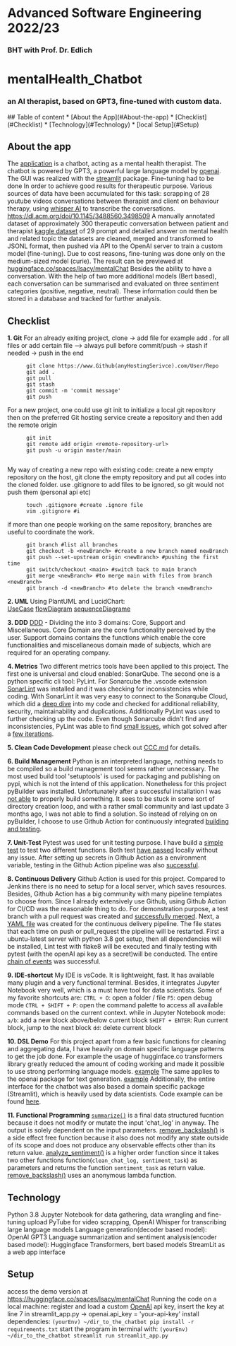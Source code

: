 # Advanced Software Engineering 2022/23
### BHT with Prof. Dr. Edlich
# mentalHealth_Chatbot
<h3> an AI therapist, based on GPT3, fine-tuned with custom data. </h3>
## Table of content
	* [About the App](#About-the-app)
	* [Checklist](#Checklist)
	* [Technology](#Technology)
	* [local Setup](#Setup)

## About the app
The [application](https://huggingface.co/spaces/lsacy/mentalChat) is a chatbot, acting as a mental health therapist.
The chatbot is powered by GPT3, a powerful large language model by [openai](https://www.openai.com). The GUI was realized with the [streamlit](https://www.streamlit.io) package.
Fine-tuning had to be done In order to achieve good results for therapeutic purpose. Various sources of data have been accumulated for this task:
	scrapping of 28 youtube videos conversations between therapist and client on behaviour therapy, using [whisper AI](openai.com/blog/whisper/) to transcribe the conversations.
	https://dl.acm.org/doi/10.1145/3488560.3498509 A manually annotated dataset of approximately 300 therapeutic conversation between patient and therapist
	[kaggle dataset](https://www.kaggle.com/datasets/narendrageek/mental-health-faq-for-chatbot) of 29 prompt and detailed answer on mental health and related topic
the datasets are cleaned, merged and transformed to JSONL format, then pushed via API to the OpenAI server to train a custom model (fine-tuning). Due to cost reasons, fine-tuning was done only on the medium-sized model (curie).
The result can be previewed at [huggingface.co/spaces/lsacy/mentalChat](https://huggingface.co/spaces/lsacy/mentalChat)
Besides the ability to have a conversation. With the help of two more additional models (Bert based), each conversation can be summarised and evaluated on three sentiment categories (positive, negative, neutral). These information could then be stored in a database and tracked for further analysis.
## Checklist
<b>1. Git</b>
For an already exiting project, clone -> add file for example add . for all files or add certain file --> always pull before commit/push -> stash if needed -> push in the end
```
	  git clone https://www.Github(anyHostingSerivce).com/User/Repo
	  git add .
	  git pull 
	  git stash
	  git commit -m 'commit message'
	  git push
```
For a new project, one could use git init to initialize a local git repository then on the preferred Git hosting service create a repository and then add the remote origin
```
	  git init 
	  git remote add origin <remote-repository-url>
	  git push -u origin master/main
	  
```
My way of creating a new repo with existing code: create a new empty repository on the host, git clone the empty repository and put all codes into the cloned folder.
use .gitignore to add files to be ignored, so git would not push them (personal api etc)
```
	  touch .gitignore #create .ignore file
	  vim .gitignore #i 
```
if more than one people working on the same repository, branches are useful to coordinate the work.
```
	  git branch #list all branches
	  git checkout -b <newBranch> #create a new branch named newBranch
	  git push --set-upstream origin <newBranch> #pushing the first time
	  git switch/checkout <main> #switch back to main branch
	  git merge <newBranch> #to merge main with files from branch <newBranch>
	  git branch -d <newBranch> #to delete the branch <newBranch>
```
<b>2. UML</b>
Using PlantUML and LucidChart:  
[UseCase](https://github.com/Lsacy/mentalHealth_Chatbot/blob/main/uml/UseCase.png)
[flowDiagram](https://github.com/Lsacy/mentalHealth_Chatbot/blob/main/uml/flowDiagram.png)
[sequenceDiagrame](https://github.com/Lsacy/mentalHealth_Chatbot/blob/main/uml/sequence.png)

<b>3. DDD</b>
[DDD](https://github.com/Lsacy/mentalHealth_Chatbot/blob/main/ddd/ddd.png) - Dividing the into 3 domains: Core, Support and Miscellaneous. Core Domain are the core functionality perceived by the user. Support domains contains the functions which enable the core functionalities and miscellaneous domain made of subjects, which are required for an operating company.  

<b>4. Metrics</b>
Two different metrics tools have been applied to this project. The first one is universal and cloud enabled: SonarQube. The second one is a python specific cli tool: PyLint.
For Sonarcube the .vscode extension [SonarLint](https://github.com/Lsacy/mentalHealth_Chatbot/blob/main/metrics/sonarLint.png) was installed and it was checking for inconsistencies while coding. With SonarLint it was very easy to connect to the Sonarqube Cloud, which did a [deep dive](https://github.com/Lsacy/mentalHealth_Chatbot/blob/main/metrics/sonarQubeCloud.png) into my code and checked for additional reliability, security, maintainability and duplications.
Additionally PyLint was used to further checking up the code. Even though Sonarcube didn't find any inconsistencies, PyLint was able to find [small issues](https://github.com/Lsacy/mentalHealth_Chatbot/blob/main/metrics/pylint1.png), which got solved after a [few iterations](https://github.com/Lsacy/mentalHealth_Chatbot/blob/main/metrics/pylint2.png).

<b>5. Clean Code Development</b>
please check out [CCC.md](https://github.com/Lsacy/mentalHealth_Chatbot/blob/main/README.md) for details.

<b>6. Build Management</b>
Python is an interpreted language, nothing needs to be compiled so a build management tool seems rather unnecessary. The most used build tool 'setuptools' is used for packaging and publishing on pypi, which is not the intend of this application.
Nonetheless for this project pyBuilder was installed. Unfortunately after a successful installation I was [not able](https://github.com/Lsacy/mentalHealth_Chatbot/blob/main/buildManagement/pyBuilder.png) to properly build something. It sees to be stuck in some sort of directory creation loop, and with a rather small community and last update 3 months ago, I was not able to find a solution.
So instead of relying on on pyBuilder, I choose to use Github Action for continuously integrated [building and testing](https://github.com/Lsacy/mentalHealth_Chatbot/blob/main/buildManagement/actionYAML.png).

<b>7. Unit-Test</b>
Pytest was used for unit testing purpose. I have build a [simple test](https://github.com/Lsacy/mentalHealth_Chatbot/blob/main/test_sample.py) to test two different functions. Both test [have passed](https://github.com/Lsacy/mentalHealth_Chatbot/blob/main/unitTest/unitTest.png) locally without any issue.
After setting up secrets in Github Action as a environment variable, testing in the Github Action pipeline was also [successful](https://github.com/Lsacy/mentalHealth_Chatbot/blob/main/unitTest/ActionTest.png).

<b>8. Continuous Delivery</b>
Github Action is used for this project. Compared to Jenkins there is no need to setup for a local server, which saves resources. Besides, Github Action has a big community with many pipeline templates to choose from. Since I already extensively use Github, using Github Action for CI/CD was the reasonable thing to do.
For demonstration purpose, a test branch with a pull request was created and [successfully merged](https://github.com/Lsacy/mentalHealth_Chatbot/blob/main/CICD/githubActionPullRequest.png).
Next, a [YAML file](https://github.com/Lsacy/mentalHealth_Chatbot/blob/main/buildManagement/actionYAML.png) was created for the continuous delivery pipeline. The file states that each time on push or pull_request the pipeline will be restarted. First a ubuntu-latest server with python 3.8 got setup, then all dependencies will be installed, Lint test with flake8 will be executed and finally testing with pytest (with the openAI api key as a secret)will be conducted.
The entire [chain of events](https://github.com/Lsacy/mentalHealth_Chatbot/blob/main/CICD/BUILD_TEST.png) was successful.

<b>9. IDE-shortcut</b>
My IDE is vsCode. It is lightweight, fast. It has available many plugin and a very functional terminal. Besides, it integrates Jupyter Notebook very well, which is a must have tool for data scientists.
Some of my favorite shortcuts are:
	`CTRL + O`: open a folder / file
	`F5`: open debug mode
	`CTRL + SHIFT + P`: open the command palette to access all available commands based on the current context.
	while in Jupyter Notebook mode:
		`a/b`: add a new block above/below current block
		`SHIFT + ENTER`: Run current block, jump to the next block
		`dd`: delete current block
		
<b>10. DSL Demo</b>
For this project apart from a few basic functions for cleaning and aggregating data, I have heavily on domain specific language patterns to get the job done.
For example the usage of hugginface.co transformers library greatly reduced the amount of coding working and made it possible to use strong performing language models. [example](https://github.com/Lsacy/mentalHealth_Chatbot/blob/main/streamlit_app.py#L10-L13)
The same applies to the openai package for text generation. [example](https://github.com/Lsacy/mentalHealth_Chatbot/blob/main/streamlit_app.py#L10-L13)
Additionally, the entire interface for the chatbot was also based a domain specific package (Streamlit), which is heavily used by data scientists. Code example can be found [here](https://github.com/Lsacy/mentalHealth_Chatbot/blob/main/streamlit_app.py#L10-L13).

<b>11. Functional Programming</b>
[`summarize()`](https://github.com/Lsacy/mentalHealth_Chatbot/blob/main/streamlit_app.py#L10-L13) is a final data structured fucntion because it does not modify or mutate the input 'chat_log' in anyway. The output is solely dependent on the input parameters.
[remove_backslash()](https://github.com/Lsacy/mentalHealth_Chatbot/blob/main/streamlit_app.py#L10-L13) is a side effect free function because it also does not modify any state outside of its scope and does not produce any observable effects other than its return value.
[analyze_sentiment()](https://github.com/Lsacy/mentalHealth_Chatbot/blob/main/streamlit_app.py#L10-L13) is a higher order function since it takes two other functions function(`clean_chat_log, sentiment_task`) as parameters and returns the function `sentiment_task` as return value.
[remove_backslash()](https://github.com/Lsacy/mentalHealth_Chatbot/blob/main/streamlit_app.py#L10-L13) uses an anonymous lambda function.

## Technology
Python 3.8
Jupyter Notebook for data gathering, data wrangling and fine-tuning upload
	PyTube for video scrapping, OpenAI Whisper for transcribing
large language models
	Language generation(decoder based model): OpenAI GPT3
	Language summarization and sentiment analysis(encoder based model): Huggingface Transformers, bert based models
StreamLit as a web app interface
## Setup
access the demo version at https://huggingface.co/spaces/lsacy/mentalChat
Running the code on a local machine:
	register and load a custom [OpenAI](www.openai.com) api key, insert the key at line 7 in streamlit_app.py -> openai.api_key = 'your-api-key'
	install dependencies:
	```
			  (yourEnv) ~/dir_to_the_chatbot pip install -r requirements.txt
	```
	start the program in terminal with:
	```
			  (yourEnv) ~/dir_to_the_chatbot streamlit run streamlit_app.py
	```
